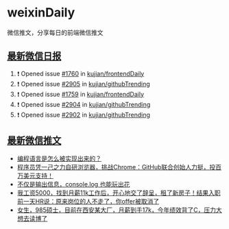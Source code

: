 # weixinDaily
微信推文，分享每日的前端微信推文

## [最新微信日报](https://github.com/kujian/weixinDaily/issues)

<!--START_SECTION:activity-->
1. ❗ Opened issue [#1760](https://github.com/kujian/frontendDaily/issues/1760) in [kujian/frontendDaily](https://github.com/kujian/frontendDaily)
2. ❗ Opened issue [#2905](https://github.com/kujian/githubTrending/issues/2905) in [kujian/githubTrending](https://github.com/kujian/githubTrending)
3. ❗ Opened issue [#1759](https://github.com/kujian/frontendDaily/issues/1759) in [kujian/frontendDaily](https://github.com/kujian/frontendDaily)
4. ❗ Opened issue [#2904](https://github.com/kujian/githubTrending/issues/2904) in [kujian/githubTrending](https://github.com/kujian/githubTrending)
5. ❗ Opened issue [#2902](https://github.com/kujian/githubTrending/issues/2902) in [kujian/githubTrending](https://github.com/kujian/githubTrending)
<!--END_SECTION:activity-->


## [最新微信推文](https://weixin.qdkfweb.cn/)

<!-- BLOG-POST-LIST:START -->
- [编程语言是怎么被实现出来的？](https://weixin.qdkfweb.cn/51209.html)
- [程序员凭一己之力自研浏览器，挑战Chrome：GitHub联合创始人力挺，投百万美元支持！](https://weixin.qdkfweb.cn/51210.html)
- [不仅是输出信息，console.log 也能玩出花](https://weixin.qdkfweb.cn/51211.html)
- [我工资5000，找到月薪11k工作后，开心地交了辞呈，租了新房子！结果入职前一天HR说：原来岗位的人不走了，你offer被取消了](https://weixin.qdkfweb.cn/51193.html)
- [女生，985硕士，目前在西安某大厂，月薪到手17k，今年绩效背了C，压力大想去读博了](https://weixin.qdkfweb.cn/51194.html)
<!-- BLOG-POST-LIST:END -->